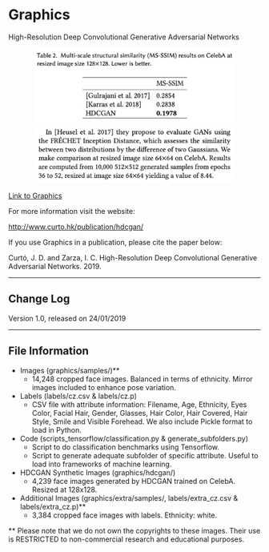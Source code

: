 # Graphics

High-Resolution Deep Convolutional Generative Adversarial Networks

<p align="center">
<img src="HDCGAN_table.png" width="400">
<img src="frechet.png" width="400">
</p>

<a href="https://drive.google.com/file/d/1KM_aBTICkLqKUhV8sDhaGShtzP8EJCIY/view?usp=sharing">Link to Graphics</a>

For more information visit the website:

  http://www.curto.hk/publication/hdcgan/

If you use Graphics in a publication, please cite the paper below:

Curtó, J. D. and Zarza, I. C.
High-Resolution Deep Convolutional Generative Adversarial Networks. 2019.

--------------------------------------------------------
Change Log
--------------------------------------------------------

Version 1.0, released on 24/01/2019

--------------------------------------------------------
File Information
--------------------------------------------------------

- Images (graphics/samples/)**
  - 14,248 cropped face images. Balanced in terms of ethnicity. Mirror images included to enhance pose variation.
- Labels (labels/cz.csv & labels/cz.p)
  - CSV file with attribute information: Filename, Age, Ethnicity, Eyes Color, Facial Hair, Gender, Glasses, Hair Color, Hair Covered, Hair Style, Smile and Visible Forehead.
We also include Pickle format to load in Python.
- Code (scripts_tensorflow/classification.py & generate_subfolders.py)
  - Script to do classification benchmarks using Tensorflow.
  - Script to generate adequate subfolder of specific attribute. Useful to load into frameworks of machine learning.
- HDCGAN Synthetic Images (graphics/hdcgan/)
  - 4,239 face images generated by HDCGAN trained on CelebA. Resized at 128x128.
- Additional Images (graphics/extra/samples/, labels/extra_cz.csv & labels/extra_cz.p)**
  - 3,384 cropped face images with labels. Ethnicity: white.

** Please note that we do not own the copyrights to these images. Their use is RESTRICTED to non-commercial research and educational purposes.
